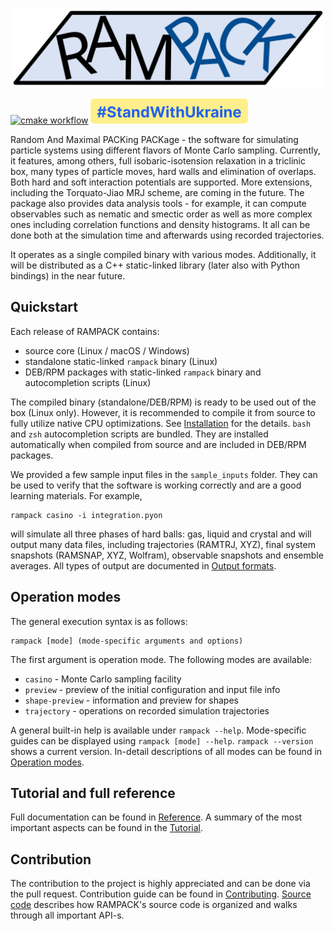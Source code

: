 ![rampack](artwork/rampack.svg)

[![cmake workflow](https://github.com/PKua007/rampack/actions/workflows/cmake.yml/badge.svg)](https://github.com/PKua007/rampack/actions/workflows/cmake.yml)
[![Stand With Ukraine](https://raw.githubusercontent.com/vshymanskyy/StandWithUkraine/main/badges/StandWithUkraine.svg)](https://stand-with-ukraine.pp.ua)


Random And Maximal PACKing PACKage - the software for simulating particle systems using different flavors of Monte Carlo
sampling. Currently, it features, among others, full isobaric-isotension relaxation in a triclinic box, many types of
particle moves, hard walls and elimination of overlaps. Both hard and soft interaction potentials are supported. More
extensions, including the Torquato-Jiao MRJ scheme, are coming in the future. The package also provides data analysis
tools - for example, it can compute observables such as nematic and smectic order as well as more complex ones including
correlation functions and density histograms. It all can be done both at the simulation time and afterwards using
recorded trajectories.

It operates as a single compiled binary with various modes. Additionally, it will be distributed as a C++ static-linked
library (later also with Python bindings) in the near future.

## Quickstart

Each release of RAMPACK contains:
* source core (Linux / macOS / Windows)
* standalone static-linked `rampack` binary (Linux)
* DEB/RPM packages with static-linked `rampack` binary and autocompletion scripts (Linux)

The compiled binary (standalone/DEB/RPM) is ready to be used out of the box (Linux only). However, it is recommended to
compile it from source to fully utilize native CPU optimizations. See [Installation](doc/installation.md) for the
details. `bash` and `zsh` autocompletion scripts are bundled. They are installed automatically when compiled from source
and are included in DEB/RPM packages.

We provided a few sample input files in the `sample_inputs` folder. They can be used to verify that the software is
working correctly and are a good learning materials. For example,

```shell
rampack casino -i integration.pyon
```

will simulate all three phases of hard balls: gas, liquid and crystal and will output many data files, including
trajectories (RAMTRJ, XYZ), final system snapshots (RAMSNAP, XYZ, Wolfram), observable snapshots and ensemble averages.
All types of output are documented in [Output formats](doc/output-formats.md).

## Operation modes

The general execution syntax is as follows:

```shell
rampack [mode] (mode-specific arguments and options)
```

The first argument is operation mode. The following modes are available:

* `casino` - Monte Carlo sampling facility
* `preview` - preview of the initial configuration and input file info
* `shape-preview` - information and preview for shapes
* `trajectory` - operations on recorded simulation trajectories

A general built-in help is available under `rampack --help`. Mode-specific guides can be displayed using
`rampack [mode] --help`. `rampack --version` shows a current version. In-detail descriptions of all modes can be found
in [Operation modes](doc/operation-modes.md).

## Tutorial and full reference

Full documentation can be found in [Reference](doc/reference.md). A summary of the most important aspects can be found
in the [Tutorial](doc/tutorial.md).

## Contribution

The contribution to the project is highly appreciated and can be done via the pull request. Contribution guide can be
found in [Contributing](doc/contributing.md). [Source code](doc/source-code.md) describes how RAMPACK's source code is
organized and walks through all important API-s.
